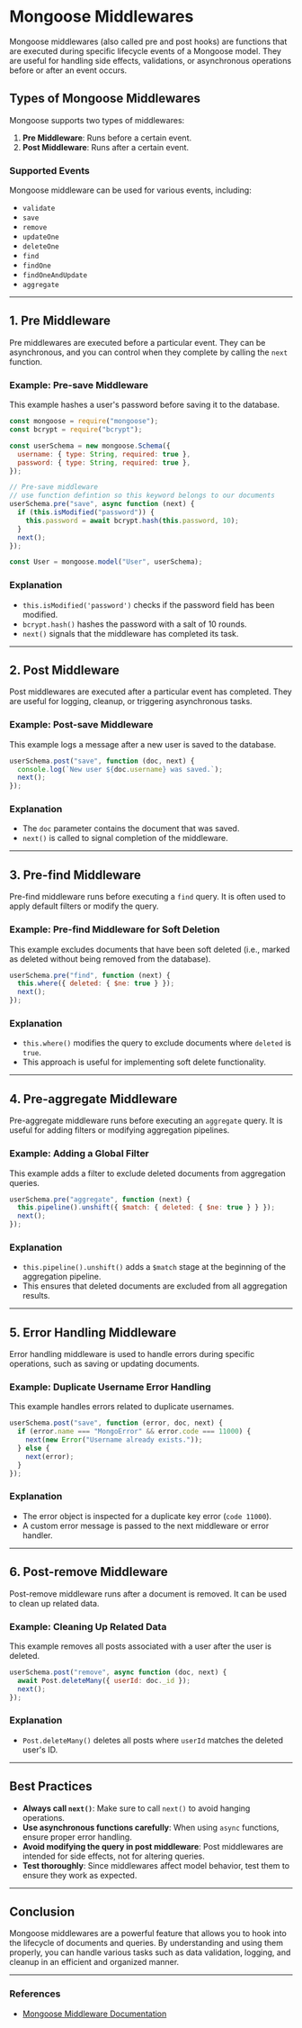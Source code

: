 # Mongoose Middlewares

Mongoose middlewares (also called pre and post hooks) are functions that are executed during specific lifecycle events of a Mongoose model. They are useful for handling side effects, validations, or asynchronous operations before or after an event occurs.

## Types of Mongoose Middlewares

Mongoose supports two types of middlewares:

1. **Pre Middleware**: Runs before a certain event.
2. **Post Middleware**: Runs after a certain event.

### Supported Events

Mongoose middleware can be used for various events, including:

- `validate`
- `save`
- `remove`
- `updateOne`
- `deleteOne`
- `find`
- `findOne`
- `findOneAndUpdate`
- `aggregate`

---

## 1. Pre Middleware

Pre middlewares are executed before a particular event. They can be asynchronous, and you can control when they complete by calling the `next` function.

### Example: Pre-save Middleware

This example hashes a user's password before saving it to the database.

```javascript
const mongoose = require("mongoose");
const bcrypt = require("bcrypt");

const userSchema = new mongoose.Schema({
  username: { type: String, required: true },
  password: { type: String, required: true },
});

// Pre-save middleware
// use function defintion so this keyword belongs to our documents
userSchema.pre("save", async function (next) {
  if (this.isModified("password")) {
    this.password = await bcrypt.hash(this.password, 10);
  }
  next();
});

const User = mongoose.model("User", userSchema);
```

### Explanation

- `this.isModified('password')` checks if the password field has been modified.
- `bcrypt.hash()` hashes the password with a salt of 10 rounds.
- `next()` signals that the middleware has completed its task.

---

## 2. Post Middleware

Post middlewares are executed after a particular event has completed. They are useful for logging, cleanup, or triggering asynchronous tasks.

### Example: Post-save Middleware

This example logs a message after a new user is saved to the database.

```javascript
userSchema.post("save", function (doc, next) {
  console.log(`New user ${doc.username} was saved.`);
  next();
});
```

### Explanation

- The `doc` parameter contains the document that was saved.
- `next()` is called to signal completion of the middleware.

---

## 3. Pre-find Middleware

Pre-find middleware runs before executing a `find` query. It is often used to apply default filters or modify the query.

### Example: Pre-find Middleware for Soft Deletion

This example excludes documents that have been soft deleted (i.e., marked as deleted without being removed from the database).

```javascript
userSchema.pre("find", function (next) {
  this.where({ deleted: { $ne: true } });
  next();
});
```

### Explanation

- `this.where()` modifies the query to exclude documents where `deleted` is `true`.
- This approach is useful for implementing soft delete functionality.

---

## 4. Pre-aggregate Middleware

Pre-aggregate middleware runs before executing an `aggregate` query. It is useful for adding filters or modifying aggregation pipelines.

### Example: Adding a Global Filter

This example adds a filter to exclude deleted documents from aggregation queries.

```javascript
userSchema.pre("aggregate", function (next) {
  this.pipeline().unshift({ $match: { deleted: { $ne: true } } });
  next();
});
```

### Explanation

- `this.pipeline().unshift()` adds a `$match` stage at the beginning of the aggregation pipeline.
- This ensures that deleted documents are excluded from all aggregation results.

---

## 5. Error Handling Middleware

Error handling middleware is used to handle errors during specific operations, such as saving or updating documents.

### Example: Duplicate Username Error Handling

This example handles errors related to duplicate usernames.

```javascript
userSchema.post("save", function (error, doc, next) {
  if (error.name === "MongoError" && error.code === 11000) {
    next(new Error("Username already exists."));
  } else {
    next(error);
  }
});
```

### Explanation

- The error object is inspected for a duplicate key error (`code 11000`).
- A custom error message is passed to the next middleware or error handler.

---

## 6. Post-remove Middleware

Post-remove middleware runs after a document is removed. It can be used to clean up related data.

### Example: Cleaning Up Related Data

This example removes all posts associated with a user after the user is deleted.

```javascript
userSchema.post("remove", async function (doc, next) {
  await Post.deleteMany({ userId: doc._id });
  next();
});
```

### Explanation

- `Post.deleteMany()` deletes all posts where `userId` matches the deleted user's ID.

---

## Best Practices

- **Always call `next()`**: Make sure to call `next()` to avoid hanging operations.
- **Use asynchronous functions carefully**: When using `async` functions, ensure proper error handling.
- **Avoid modifying the query in post middleware**: Post middlewares are intended for side effects, not for altering queries.
- **Test thoroughly**: Since middlewares affect model behavior, test them to ensure they work as expected.

---

## Conclusion

Mongoose middlewares are a powerful feature that allows you to hook into the lifecycle of documents and queries. By understanding and using them properly, you can handle various tasks such as data validation, logging, and cleanup in an efficient and organized manner.

---

### References

- [Mongoose Middleware Documentation](https://mongoosejs.com/docs/middleware.html)
